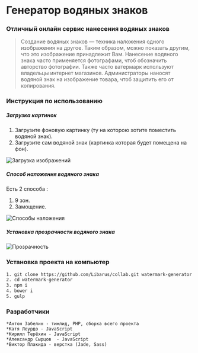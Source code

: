 # Генератор водяных знаков
### Отличный онлайн сервис нанесения водяных знаков
>Создание водяных знаков — техника наложения одного изображения на другое. 
Таким образом, можно показать другим, что это изображение принадлежит Вам. Нанесение водяного знака часто применяется фотографами, чтоб обозначить авторство фотографии. Также часто ватермарк используют владельцы интернет магазинов. Администраторы наносят водяной знак на изображение товара, чтоб защитить его от копирования.

### Инструкция по использованию 

##### Загрузка картинок
1. Загрузите фоновую картинку (ту на которою хотите поместить водяной знак).
2. Загрузите сам водяной знак (картинка которая будет помещена на фон).

![Загрузка изображений](https://github.com/plakyda1/https://github.com/plakyda1/raw/master/watermark1down.jpg)
##### Способ наложения водяного знака
Есть 2 способа :
1. 9 зон.
2. Замощение.

![Способы наложения](https://github.com/plakyda1/https://github.com/plakyda1/raw/master/watermark-view.jpg)

##### Установка прозрачности водяного знака

![Прозрачность](https://github.com/plakyda1/https://github.com/plakyda1/raw/master/opacity.jpg)

### Установка проекта на компьютер

```sh
1. git clone https://github.com/Libarus/collab.git watermark-generator
2. cd watermark-generator
3. npm i
4. bower i
5. gulp
```
### Разработчики
    *Антон Забелин - тимлид, PHP, сборка всего проекта
    *Катя Леурдо - JavaScript
    *Кирилл Терёхин - JavaScript
    *Александр Сырцов  - JavaScript
    *Виктор Плакида - верстка (Jade, Sass)


